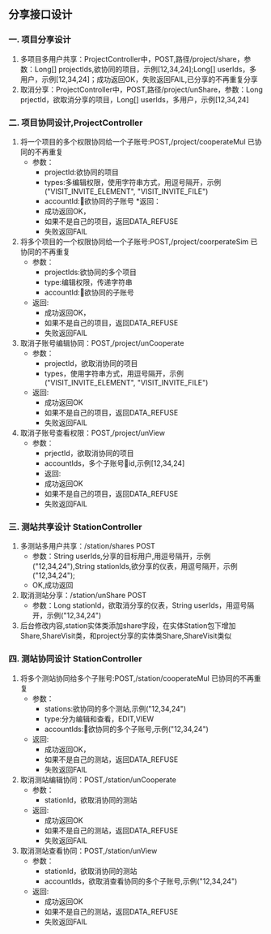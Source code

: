 ## 分享接口设计
### 一. 项目分享设计
>
1. 多项目多用户共享：ProjectController中，POST,路径/project/share，参数：Long[] projectIds,欲协同的项目，示例[12,34,24];Long[] userIds，多用户，示例[12,34,24]；成功返回OK，失败返回FAIL,已分享的不再重复分享
2. 取消分享：ProjectController中，POST,路径/project/unShare，参数：Long prjectId，欲取消分享的项目，Long[] userIds，多用户，示例[12,34,24]

### 二. 项目协同设计,ProjectController
>
1. 将一个项目的多个权限协同给一个子账号:POST,/project/cooperateMul
    已协同的不再重复 
    * 参数：
        * projectId:欲协同的项目
        * types:多编辑权限，使用字符串方式，用逗号隔开，示例("VISIT_INVITE_ELEMENT", "VISIT_INVITE_FILE")
        * accountId:欲协同的子账号
    *返回：
        * 成功返回OK，
        * 如果不是自己的项目，返回DATA_REFUSE
        * 失败返回FAIL
2. 将多个项目的一个权限协同给一个子账号:POST,/project/coorperateSim
    已协同的不再重复
    * 参数：
        * projectIds:欲协同的多个项目
        * type:编辑权限，传递字符串
        * accountId:欲协同的子账号
    *  返回:
        * 成功返回OK，
        * 如果不是自己的项目，返回DATA_REFUSE 
        * 失败返回FAIL
3. 取消子账号编辑协同：POST,/project/unCooperate
    * 参数：
        * projectId，欲取消协同的项目
        * types，使用字符串方式，用逗号隔开，示例("VISIT_INVITE_ELEMENT", "VISIT_INVITE_FILE")
   *  返回:
        * 成功返回OK
        * 如果不是自己的项目，返回DATA_REFUSE 
        * 失败返回FAIL
4. 取消子账号查看权限：POST,/project/unView
    * 参数：
        * prjectId，欲取消协同的项目
        * accountIds，多个子账号id,示例[12,34,24]
      *  返回:
        * 成功返回OK
        * 如果不是自己的项目，返回DATA_REFUSE 
        * 失败返回FAIL 


### 三. 测站共享设计 StationController
>
1. 多测站多用户共享：/station/shares POST
    * 参数：String userIds,分享的目标用户,用逗号隔开，示例("12,34,24"),String stationIds,欲分享的仪表，用逗号隔开，示例("12,34,24");
    * OK,成功返回
2. 取消测站分享：/station/unShare POST
    * 参数：Long stationId，欲取消分享的仪表，String userIds，用逗号隔开，示例("12,34,24")
3. 后台修改内容,station实体类添加share字段，在实体Station包下增加Share,ShareVisit类，和project分享的实体类Share,ShareVisit类似

### 四. 测站协同设计 StationController
>
1. 将多个测站协同给多个子账号:POST,/station/cooperateMul
    已协同的不再重复 
    * 参数：
        * stations:欲协同的多个测站,示例("12,34,24")
        * type:分为编辑和查看，EDIT,VIEW
        * accountIds:欲协同的多个子账号,示例("12,34,24")
    *  返回:
        * 成功返回OK，
        * 如果不是自己的测站，返回DATA_REFUSE 
        * 失败返回FAIL
2. 取消测站编辑协同：POST,/station/unCooperate
    * 参数：
        * stationId，欲取消协同的测站
   *  返回:
        * 成功返回OK
        * 如果不是自己的测站，返回DATA_REFUSE 
        * 失败返回FAIL
3. 取消测站查看协同：POST,/station/unView
    * 参数：
        * stationId，欲取消协同的测站
        * accountIds，欲取消查看协同的多个子账号,示例("12,34,24")
   *  返回:
        * 成功返回OK
        * 如果不是自己的测站，返回DATA_REFUSE 
        * 失败返回FAIL    


